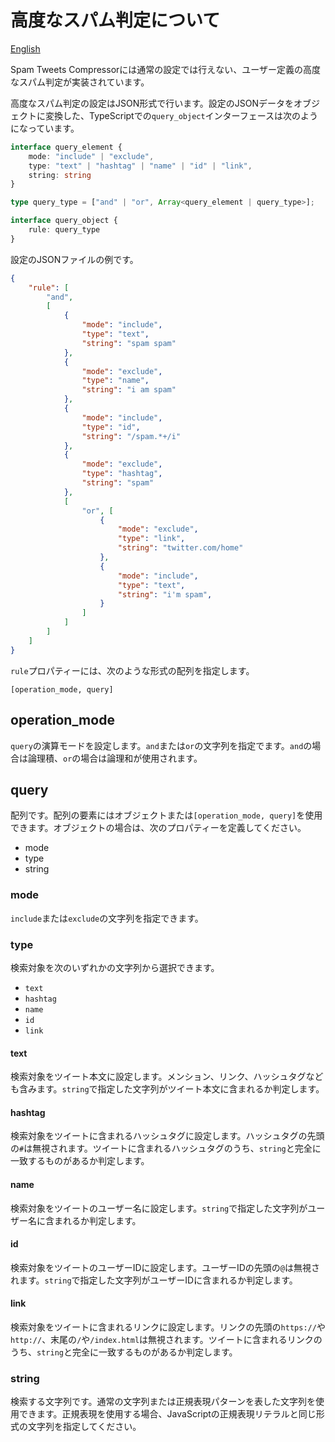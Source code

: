 # 高度なスパム判定について

[English](../en/advanced_spam_detection.md)

Spam Tweets Compressorには通常の設定では行えない、ユーザー定義の高度なスパム判定が実装されています。

高度なスパム判定の設定はJSON形式で行います。設定のJSONデータをオブジェクトに変換した、TypeScriptでの``query_object``インターフェースは次のようになっています。

```typescript
interface query_element {
    mode: "include" | "exclude",
    type: "text" | "hashtag" | "name" | "id" | "link",
    string: string
}

type query_type = ["and" | "or", Array<query_element | query_type>];

interface query_object {
    rule: query_type
}
```

設定のJSONファイルの例です。

```json
{
    "rule": [
        "and",
        [
            {
                "mode": "include",
                "type": "text",
                "string": "spam spam"
            },
            {
                "mode": "exclude",
                "type": "name",
                "string": "i am spam"
            },
            {
                "mode": "include",
                "type": "id",
                "string": "/spam.*+/i"
            },
            {
                "mode": "exclude",
                "type": "hashtag",
                "string": "spam"
            },
            [
                "or", [
                    {
                        "mode": "exclude",
                        "type": "link",
                        "string": "twitter.com/home"
                    },
                    {
                        "mode": "include",
                        "type": "text",
                        "string": "i'm spam",
                    }
                ]
            ]
        ]
    ]
}
```

``rule``プロパティーには、次のような形式の配列を指定します。

```
[operation_mode, query]
```

## operation_mode

``query``の演算モードを設定します。``and``または``or``の文字列を指定でます。``and``の場合は論理積、``or``の場合は論理和が使用されます。

## query

配列です。配列の要素にはオブジェクトまたは``[operation_mode, query]``を使用できます。オブジェクトの場合は、次のプロパティーを定義してください。

- mode
- type
- string

### mode

``include``または``exclude``の文字列を指定できます。

### type

検索対象を次のいずれかの文字列から選択できます。

- ``text``
- ``hashtag``
- ``name``
- ``id``
- ``link``

#### text

検索対象をツイート本文に設定します。メンション、リンク、ハッシュタグなども含みます。``string``で指定した文字列がツイート本文に含まれるか判定します。

#### hashtag

検索対象をツイートに含まれるハッシュタグに設定します。ハッシュタグの先頭の``#``は無視されます。ツイートに含まれるハッシュタグのうち、``string``と完全に一致するものがあるか判定します。

#### name

検索対象をツイートのユーザー名に設定します。``string``で指定した文字列がユーザー名に含まれるか判定します。

#### id

検索対象をツイートのユーザーIDに設定します。ユーザーIDの先頭の``@``は無視されます。``string``で指定した文字列がユーザーIDに含まれるか判定します。

#### link

検索対象をツイートに含まれるリンクに設定します。リンクの先頭の``https://``や``http://``、末尾の``/``や``/index.html``は無視されます。ツイートに含まれるリンクのうち、``string``と完全に一致するものがあるか判定します。

### string

検索する文字列です。通常の文字列または正規表現パターンを表した文字列を使用できます。正規表現を使用する場合、JavaScriptの正規表現リテラルと同じ形式の文字列を指定してください。
